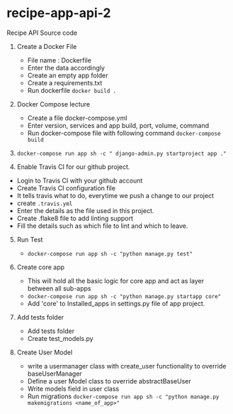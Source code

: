 # recipe-app-api-2
Recipe API Source code


1. Create a Docker File
    - File name : Dockerfile
    - Enter the data accordingly
    - Create an empty app folder
    - Create a requirements.txt
    - Run dockerfile
        `docker build .`
      

2. Docker Compose lecture
   
   - Create a file docker-compose.yml
   - Enter version, services and app build, port, volume, command
   - Run docker-compose file with following command
   `docker-compose build`

3. `docker-compose run app sh -c " django-admin.py startproject app ." `
      
4.  Enable Travis CI for our github project.
   - Login to Travis CI with your github account
   - Create Travis CI configuration file
   - It tells travis what to do, everytime we push a change to our project
   - create `.travis.yml`
   - Enter the details as the file used in this project.
   - Create .flake8 file to add linting support
   - Fill the details such as which file to lint and which to leave.

5. Run Test

   - ```docker-compose run app sh -c "python manage.py test" ```

6. Create core app
   - This will hold all the basic logic for core app and act as layer between all sub-apps
   - `docker-compose run app sh -c "python manage.py startapp core" `
   - Add 'core' to Installed_apps in settings.py file of app project.
   
7. Add tests folder
   - Add tests folder
   - Create test_models.py
   

8. Create User Model
   - write a usermanager class with create_user functionality to override baseUserManager
   - Define a user Model class to override abstractBaseUser
   - Write models field in user class
   - Run migrations
      `docker-compose run app sh -c "python manage.py makemigrations <name_of_app>"`